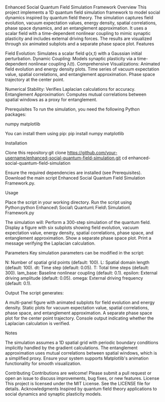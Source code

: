 Enhanced Social Quantum Field Simulation Framework
Overview
This project implements a 1D quantum field simulation framework to model social dynamics inspired by quantum field theory. The simulation captures field evolution, vacuum expectation values, energy density, spatial correlations, phase space dynamics, and an entanglement approximation. It uses a scalar field with a time-dependent nonlinear coupling to mimic synaptic plasticity and includes external driving forces. The results are visualized through six animated subplots and a separate phase space plot.
Features

Field Evolution: Simulates a scalar field φ(x,t) with a Gaussian initial perturbation.
Dynamic Coupling: Models synaptic plasticity via a time-dependent nonlinear coupling λ(t).
Comprehensive Visualizations:
Animated field evolution and energy density plots.
Time series of vacuum expectation value, spatial correlations, and entanglement approximation.
Phase space trajectory at the center point.


Numerical Stability: Verifies Laplacian calculations for accuracy.
Entanglement Approximation: Computes mutual correlations between spatial windows as a proxy for entanglement.

Prerequisites
To run the simulation, you need the following Python packages:

numpy
matplotlib

You can install them using pip:
pip install numpy matplotlib

Installation

Clone this repository:git clone https://github.com/your-username/enhanced-social-quantum-field-simulation.git
cd enhanced-social-quantum-field-simulation


Ensure the required dependencies are installed (see Prerequisites).
Download the main script Enhanced Social Quantum Field Simulation Framework.py.

Usage

Place the script in your working directory.
Run the script using Python:python Enhanced\ Social\ Quantum\ Field\ Simulation\ Framework.py


The simulation will:
Perform a 300-step simulation of the quantum field.
Display a figure with six subplots showing field evolution, vacuum expectation value, energy density, spatial correlations, phase space, and entanglement approximation.
Show a separate phase space plot.
Print a message verifying the Laplacian calculation.



Parameters
Key simulation parameters can be modified in the script:

N: Number of spatial grid points (default: 100).
L: Spatial domain length (default: 100).
dt: Time step (default: 0.05).
T: Total time steps (default: 300).
lam_base: Baseline nonlinear coupling (default: 0.1).
epsilon: External driving amplitude (default: 0.05).
omega: External driving frequency (default: 0.1).

Output
The script generates:

A multi-panel figure with animated subplots for field evolution and energy density.
Static plots for vacuum expectation value, spatial correlations, phase space, and entanglement approximation.
A separate phase space plot for the center point trajectory.
Console output indicating whether the Laplacian calculation is verified.

Notes

The simulation assumes a 1D spatial grid with periodic boundary conditions implicitly handled by the gradient calculations.
The entanglement approximation uses mutual correlations between spatial windows, which is a simplified proxy.
Ensure your system supports Matplotlib's animation functionality for smooth visualization.

Contributing
Contributions are welcome! Please submit a pull request or open an issue to discuss improvements, bug fixes, or new features.
License
This project is licensed under the MIT License. See the LICENSE file for details.
Acknowledgments
Inspired by quantum field theory applications to social dynamics and synaptic plasticity models.
